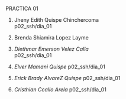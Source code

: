
PRACTICA 01
1. Jheny Edith Quispe Chinchercoma  
   p02_ssh/dia_01

1. Brenda Shiamira Lopez Layme

1. *Diethmar Emerson Velez Calla*  
   p02_ssh/dia_01

1. *Elver Mamani Quispe*
   p02_ssh/dia_01
1. *Erick Brady AlvareZ Quispe*
   p02_ssh/dia_01
1. *Cristhian Ccallo Arela*
   p02_ssh/dia_01
